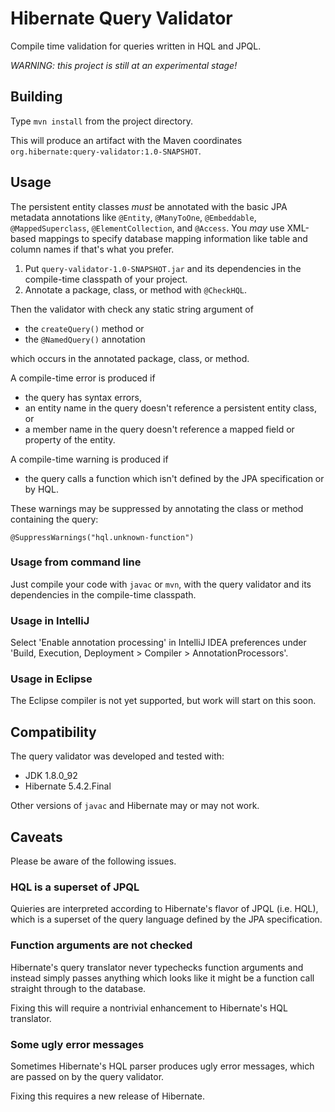 # Hibernate Query Validator

Compile time validation for queries written in HQL and JPQL.

*WARNING: this project is still at an experimental stage!*

## Building

Type `mvn install` from the project directory.

This will produce an artifact with the Maven coordinates 
`org.hibernate:query-validator:1.0-SNAPSHOT`.

## Usage

The persistent entity classes *must* be annotated with the 
basic JPA metadata annotations like `@Entity`, `@ManyToOne`, 
`@Embeddable`, `@MappedSuperclass`, `@ElementCollection`, and 
`@Access`. You *may* use XML-based mappings to specify database 
mapping information like table and column names if that's what 
you prefer.

1. Put `query-validator-1.0-SNAPSHOT.jar` and its dependencies 
   in the compile-time classpath of your project.
2. Annotate a package, class, or method with `@CheckHQL`.

Then the validator with check any static string argument of

- the `createQuery()` method or
- the `@NamedQuery()` annotation

which occurs in the annotated package, class, or method. 

A compile-time error is produced if

- the query has syntax errors,
- an entity name in the query doesn't reference a persistent 
  entity class, or
- a member name in the query doesn't reference a mapped field 
  or property of the entity.

A compile-time warning is produced if

- the query calls a function which isn't defined by the JPA 
  specification or by HQL.

These warnings may be suppressed by annotating the class or 
method containing the query:

    @SuppressWarnings("hql.unknown-function")

### Usage from command line

Just compile your code with `javac` or `mvn`, with the query 
validator and its dependencies in the compile-time classpath.

### Usage in IntelliJ

Select 'Enable annotation processing' in IntelliJ IDEA 
preferences under 'Build, Execution, Deployment > Compiler > 
AnnotationProcessors'. 

### Usage in Eclipse

The Eclipse compiler is not yet supported, but work will start 
on this soon.

## Compatibility

The query validator was developed and tested with:

- JDK 1.8.0_92
- Hibernate 5.4.2.Final

Other versions of `javac` and Hibernate may or may not work.

## Caveats

Please be aware of the following issues.

### HQL is a superset of JPQL

Quieries are interpreted according to Hibernate's flavor of JPQL 
(i.e. HQL), which is a superset of the query language defined by 
the JPA specification. 

### Function arguments are not checked

Hibernate's query translator never typechecks function arguments 
and instead simply passes anything which looks like it might be 
a function call straight through to the database.

Fixing this will require a nontrivial enhancement to Hibernate's
HQL translator.

### Some ugly error messages

Sometimes Hibernate's HQL parser produces ugly error messages,
which are passed on by the query validator.

Fixing this requires a new release of Hibernate.
